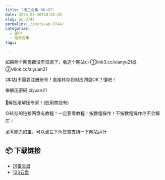 ```yaml
---
title: "南王合集 06-07"
date: 2024-04-30T18:02:48
slug: wp-3744
permalink: /posts/wp-3744/
categories:
  - 盖📺
  - 恰饭合集
tags:

---
```


如果两个网盘都没有资源了，看这个网站👉①link3.cc/xianyu21或②vlink.cc/ziyuan21

(本站)不需要注册账号！直接转存到对应网盘OK？懂吧！

🟢解压密码:ziyuan21

🔵解压用解压专家！(应用商店有)

🟡转存的链接网盘有教程！一定要看教程！按教程操作！不按教程操作你不会解压！

💰🈶能力的宝，可以点左下角赞赏支持一下网站运行

## 📦 下载链接
- [迅雷云盘](https://blziyuan21.com/pay-download/3744?key=2d206e0490&down_id=0)
- [123云盘](https://blziyuan21.com/pay-download/3744?key=2d206e0490&down_id=1)

